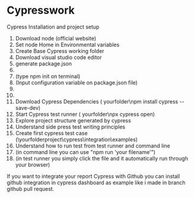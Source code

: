 # Cypresswork
Cypress Installation and project setup

1. Download node (official website)
2. Set node Home in Environmental variables
3. Create Base Cypress working folder
4. Download visual studio code editor
5. generate package.json 
6. 
7. (type npm init on terminal)
8. (Input configuration variable on package.json file)
9. 
10. 
11. Download Cypress Dependencies ( yourfolder\npm install cypress --save-dev)
12. Start Cypress test runner ( yourfolder\npx cypress open)
13. Explore project structure generated by cypress
14. Understand side press test writing principles
15. Create first cypress test case (\yourfolderproject\cypress\integration\examples)
16. Understand how to run test from test runner and command line 
17. (in command line you can use "npm run 'your filename'")
18. (in test runner you simply click the file and it automatically run through your browser)

If you want to integrate your report Cypress with Github you can install github integration in cypress dashboard
as example like i made in branch github pull request.

